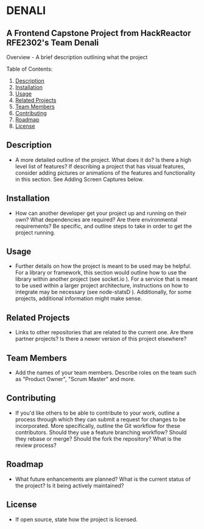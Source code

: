 DENALI
======
A Frontend Capstone Project from HackReactor RFE2302's Team Denali
------------------------------------------------------------------

Overview - A brief description outlining what the project

Table of Contents:

1. [Description](#description)
2. [Installation](#installation)
3. [Usage](#usage)
4. [Related Projects](#related-projects)
5. [Team Members](#team-members)
6. [Contributing](#contributing)
7. [Roadmap](#roadmap)
8. [License](#license)

## Description 
- A more detailed outline of the project. What does it do? Is there a high level list of features? If describing a project that has visual features, consider adding pictures or animations of the features and functionality in this section. See Adding Screen Captures below.

## Installation
- How can another developer get your project up and running on their own? What dependencies are required? Are there environmental requirements? Be specific, and outline steps to take in order to get the project running.

## Usage
- Further details on how the project is meant to be used may be helpful. For a library or framework, this section would outline how to use the library within another project (see socket.io  ). For a service that is meant to be used within a larger project architecture, instructions on how to integrate may be necessary (see node-statsD  ).
Additionally, for some projects, additional information might make sense.

## Related Projects
- Links to other repositories that are related to the current one. Are there partner projects? Is there a newer version of this project elsewhere?

## Team Members
- Add the names of your team members. Describe roles on the team such as "Product Owner", "Scrum Master" and more.

## Contributing
- If you'd like others to be able to contribute to your work, outline a process through which they can submit a request for changes to be incorporated. More specifically, outline the Git workflow for these contributors. Should they use a feature branching workflow? Should they rebase or merge? Should the fork the repository? What is the review process?

## Roadmap
- What future enhancements are planned? What is the current status of the project? Is it being actively maintained?

## License
- If open source, state how the project is licensed.
